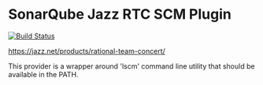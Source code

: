 SonarQube Jazz RTC SCM Plugin
=============================

[![Build Status](https://travis-ci.org/SonarSource/sonar-scm-jazzrtc.svg?branch=master)](https://travis-ci.org/SonarSource/sonar-scm-jazzrtc)

https://jazz.net/products/rational-team-concert/

This provider is a wrapper around 'lscm' command line utility that should be available in the PATH.
